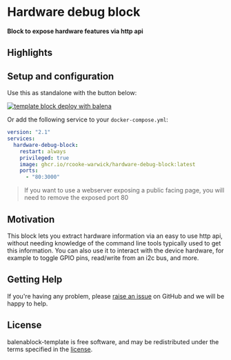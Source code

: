 # Hardware debug block
**Block to expose hardware features via http api**

## Highlights


## Setup and configuration

Use this as standalone with the button below:

[![template block deploy with balena](https://balena.io/deploy.svg)](https://dashboard.balena-cloud.com/deploy?repoUrl=https://github.com/rcooke-warwick/hardware-debug-block)

Or add the following service to your `docker-compose.yml`:

```yaml
version: "2.1"
services:
  hardware-debug-block:
    restart: always
    privileged: true
    image: ghcr.io/rcooke-warwick/hardware-debug-block:latest
    ports:
      - "80:3000"
```

> If you want to use a webserver exposing a public facing page, you will need to remove the exposed port 80


## Motivation

This block lets you extract hardware information via an easy to use http api, without needing knowledge of the command line tools typically used to get this information. You can also use it to interact with the device hardware, for example to toggle GPIO pins, read/write from an i2c bus, and more.

## Getting Help

If you're having any problem, please [raise an issue](https://github.com/balenablocks/template/issues/new) on GitHub and we will be happy to help.


## License

balenablock-template is free software, and may be redistributed under the terms specified in the [license](https://github.com/balenablockstemplate/blob/master/LICENSE).
